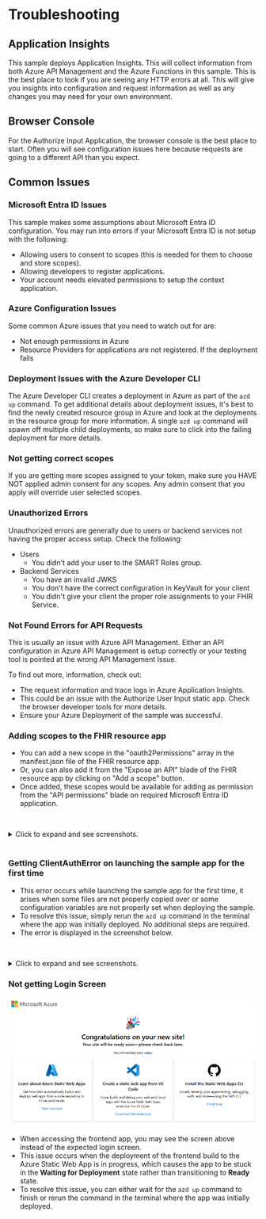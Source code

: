 # Troubleshooting

## Application Insights

This sample deploys Application Insights. This will collect information from both Azure API Management and the Azure Functions in this sample. This is the best place to look if you are seeing any HTTP errors at all. This will give you insights into configuration and request information as well as any changes you may need for your own environment.

## Browser Console

For the Authorize Input Application, the browser console is the best place to start. Often you will see configuration issues here because requests are going to a different API than you expect.

## Common Issues

### Microsoft Entra ID Issues

This sample makes some assumptions about Microsoft Entra ID configuration. You may run into errors if your Microsoft Entra ID is not setup with the following:

- Allowing users to consent to scopes (this is needed for them to choose and store scopes).
- Allowing developers to register applications.
- Your account needs elevated permissions to setup the context application.

### Azure Configuration Issues

Some common Azure issues that you need to watch out for are:

- Not enough permissions in Azure
- Resource Providers for applications are not registered. If the deployment fails

### Deployment Issues with the Azure Developer CLI

The Azure Developer CLI creates a deployment in Azure as part of the `azd up` command. To get additional details about deployment issues, it's best to find the newly created resource group in Azure and look at the deployments in the resource group for more information. A single `azd up` command will spawn off multiple child deployments, so make sure to click into the failing deployment for more details.

### Not getting correct scopes

If you are getting more scopes assigned to your token, make sure you HAVE NOT applied admin consent for any scopes. Any admin consent that you apply will override user selected scopes.

### Unauthorized Errors

Unauthorized errors are generally due to users or backend services not having the proper access setup. Check the following:

- Users
  - You didn't add your user to the SMART Roles group.
- Backend Services
  - You have an invalid JWKS
  - You don't have the correct configuration in KeyVault for your client
  - You didn't give your client the proper role assignments to your FHIR Service.

### Not Found Errors for API Requests

This is usually an issue with Azure API Management. Either an API configuration in Azure API Management is setup correctly or your testing tool is pointed at the wrong API Management Issue.

To find out more, information, check out:

- The request information and trace logs in Azure Application Insights.
- This could be an issue with the Authorize User Input static app. Check the browser developer tools for more details.
- Ensure your Azure Deployment of the sample was successful.

### Adding scopes to the FHIR resource app

- You can add a new scope in the "oauth2Permissions" array in the manifest.json file of the FHIR resource app.
- Or, you can also add it from the "Expose an API" blade of the FHIR resource app by clicking on "Add a scope" button.
- Once added, these scopes would be available for adding as permission from the "API permissions" blade on required Microsoft Entra ID application.

<br /><details><summary>Click to expand and see screenshots.</summary>
![](./images/troubleshooting/AddingScopesFromManifest.png)
![](./images/troubleshooting/AddingScopesFromExposeAnAPI.png)
</details><br />

### Getting ClientAuthError on launching the sample app for the first time

- This error occurs while launching the sample app for the first time, it arises when some files are not properly copied over or some configuration variables are not properly set when deploying the sample.
- To resolve this issue, simply rerun the `azd up` command in the terminal where the app was initially deployed. No additional steps are required.
- The error is displayed in the screenshot below.

<br /><details><summary>Click to expand and see screenshots.</summary>
![](./images/troubleshooting/ClientAuthError.png)
</details>

### Not getting Login Screen
![](./images/troubleshooting/FrontendLoginError.png)
- When accessing the frontend app, you may see the screen above instead of the expected login screen.
- This issue occurs when the deployment of the frontend build to the Azure Static Web App is in progress, which causes the app to be stuck in the **Waiting for Deployment** state rather than transitioning to **Ready** state.
- To resolve this issue, you can either wait for the `azd up` command to finish or rerun the command in the terminal where the app was initially deployed.